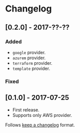 # Changelog

## [0.2.0] - 2017-??-??
### Added
* `google` provider.
* `azurem` provider.
* `terraform` provider.
* `template` provider.
### Fixed

## [0.1.0] - 2017-07-25
* First release.
* Supports only AWS provider.

Follows [keep a changelog](http://keepachangelog.com) format.
